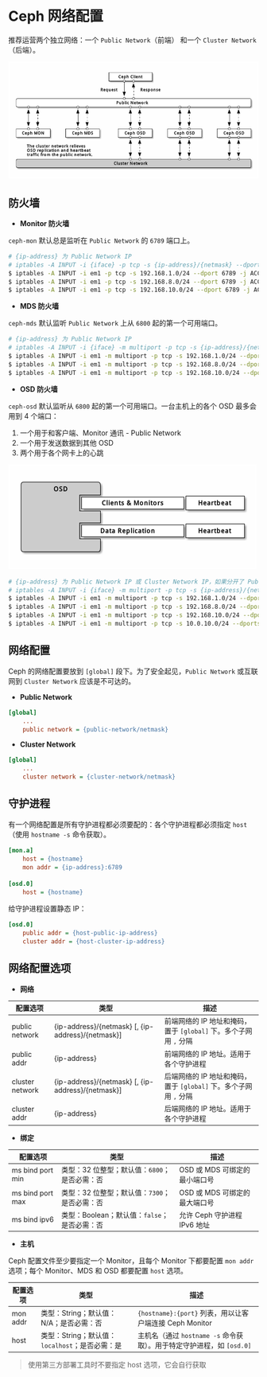 # Ceph 网络配置

推荐运营两个独立网络：一个 `Public Network`（前端） 和一个 `Cluster Network`（后端）。

![Ceph Network Architecture](.images/network-architecture.png)

## 防火墙

* **Monitor 防火墙**

`ceph-mon` 默认总是监听在 `Public Network` 的 `6789` 端口上。

```bash
# {ip-address} 为 Public Network IP
# iptables -A INPUT -i {iface} -p tcp -s {ip-address}/{netmask} --dport 6789 -j ACCEPT
$ iptables -A INPUT -i em1 -p tcp -s 192.168.1.0/24 --dport 6789 -j ACCEPT
$ iptables -A INPUT -i em1 -p tcp -s 192.168.8.0/24 --dport 6789 -j ACCEPT
$ iptables -A INPUT -i em1 -p tcp -s 192.168.10.0/24 --dport 6789 -j ACCEPT # Public Network
```

* **MDS 防火墙**

`ceph-mds` 默认监听 `Public Network` 上从 `6800` 起的第一个可用端口。

```bash
# {ip-address} 为 Public Network IP
# iptables -A INPUT -i {iface} -m multiport -p tcp -s {ip-address}/{netmask} --dports 6800:7300 -j ACCEPT
$ iptables -A INPUT -i em1 -m multiport -p tcp -s 192.168.1.0/24 --dports 6800:7300 -j ACCEPT
$ iptables -A INPUT -i em1 -m multiport -p tcp -s 192.168.8.0/24 --dports 6800:7300 -j ACCEPT
$ iptables -A INPUT -i em1 -m multiport -p tcp -s 192.168.10.0/24 --dports 6800:7300 -j ACCEPT # Public Network
```

* **OSD 防火墙**

`ceph-osd` 默认监听从 `6800` 起的第一个可用端口。一台主机上的各个 OSD 最多会用到 4 个端口：

1. 一个用于和客户端、Monitor 通讯 - Public Network
2. 一个用于发送数据到其他 OSD
3. 两个用于各个网卡上的心跳

![OSD Firewall](.images/osd-firewall.png)

```bash
# {ip-address} 为 Public Network IP 或 Cluster Network IP，如果分开了 Public Network 和 Cluster Network，必须分别为之设置防火墙
# iptables -A INPUT -i {iface} -m multiport -p tcp -s {ip-address}/{netmask} --dports 6800:7300 -j ACCEPT
$ iptables -A INPUT -i em1 -m multiport -p tcp -s 192.168.1.0/24 --dports 6800:7300 -j ACCEPT
$ iptables -A INPUT -i em1 -m multiport -p tcp -s 192.168.8.0/24 --dports 6800:7300 -j ACEEPT
$ iptables -A INPUT -i em1 -m multiport -p tcp -s 192.168.10.0/24 --dports 6800:7300 -j ACEEPT # Public Network
$ iptables -A INPUT -i em1 -m multiport -p tcp -s 10.0.10.0/24 --dports 6800:7300 -j ACEEPT # Cluster Network
```

## 网络配置

Ceph 的网络配置要放到 `[global]` 段下。为了安全起见，`Public Network` 或互联网到 `Cluster Network` 应该是不可达的。

* **Public Network**

```ini
[global]
    ...
    public network = {public-network/netmask}
```

* **Cluster Network**

```ini
[global]
    ...
    cluster network = {cluster-network/netmask}
```

## 守护进程

有一个网络配置是所有守护进程都必须要配的：各个守护进程都必须指定 `host`（使用 `hostname -s` 命令获取）。

```ini
[mon.a]
    host = {hostname}
    mon addr = {ip-address}:6789

[osd.0]
    host = {hostname}
```

给守护进程设置静态 IP：

```ini
[osd.0]
    public addr = {host-public-ip-address}
    cluster addr = {host-cluster-ip-address}
```

## 网络配置选项

* **网络**

| 配置选项        | 类型                                              | 描述                                                              |
| --------------- | ------------------------------------------------- | ----------------------------------------------------------------- |
| public network  | {ip-address}/{netmask} [, {ip-address}/{netmask}] | 前端网络的 IP 地址和掩码，置于 `[global]` 下。多个子网用 `,` 分隔 |
| public addr     | {ip-address}                                      | 前端网络的 IP 地址。适用于各个守护进程                            |
| cluster network | {ip-address}/{netmask} [, {ip-address}/{netmask}] | 后端网络的 IP 地址和掩码，置于 `[global]` 下。多个子网用 `,` 分隔 |
| cluster addr    | {ip-address}                                      | 后端网络的 IP 地址。适用于各个守护进程                            |

* **绑定**

| 配置选项         | 类型                                          | 描述                          |
| ---------------- | --------------------------------------------- | ----------------------------- |
| ms bind port min | 类型：32 位整型；默认值：`6800`；是否必需：否 | OSD 或 MDS 可绑定的最小端口号 |
| ms bind port max | 类型：32 位整型；默认值：`7300`；是否必需：否 | OSD 或 MDS 可绑定的最大端口号 |
| ms bind ipv6     | 类型：Boolean；默认值：`false`；是否必需：否  | 允许 Ceph 守护进程 IPv6 地址  |

* **主机**

Ceph 配置文件至少要指定一个 Monitor，且每个 Monitor 下都要配置 `mon addr` 选项；每个 Monitor、MDS 和 OSD 都要配置 `host` 选项。

| 配置选项 | 类型                                            | 描述                                                                  |
| -------- | ----------------------------------------------- | --------------------------------------------------------------------- |
| mon addr | 类型：String；默认值：N/A；是否必需：否         | `{hostname}:{port}` 列表，用以让客户端连接 Ceph Monitor               |
| host     | 类型：String；默认值：`localhost`；是否必需：是 | 主机名（通过 `hostname -s` 命令获取）。用于特定守护进程，如 `[osd.0]` |

> 使用第三方部署工具时不要指定 host 选项，它会自行获取
